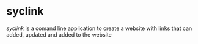 syclink
=======
_syclink_ is a comand line application to create a website with links that can 
added, updated and added to the website
